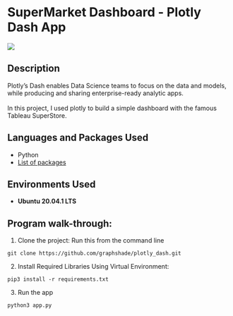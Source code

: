 # SuperMarket Dashboard - Plotly Dash App

![](https://i.imgur.com/XynMRa3.png)
<h2>Description</h2>
Plotly’s Dash enables Data Science teams to focus on the data and models, while producing and sharing enterprise-ready analytic apps. 
<br></br>
In this project, I used plotly to build a simple dashboard with the famous Tableau SuperStore.

<h2>Languages and Packages Used</h2>

- Python
- [List of packages](https://github.com/graphshade/plotly_dash/blob/master/requirements.txt)

<h2>Environments Used </h2>

- <b>Ubuntu 20.04.1 LTS</b>

<h2>Program walk-through:</h2>

<p align="left">

1. Clone the project: Run this from the command line
 
 ```commandline
 git clone https://github.com/graphshade/plotly_dash.git
 ```
 
2. Install Required Libraries Using Virtual Environment: 
 
 ```commandline
 pip3 install -r requirements.txt
 ```

3. Run the app
 
 ```commandline
 python3 app.py
 ```

